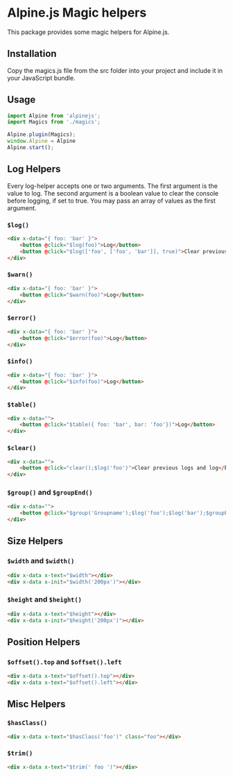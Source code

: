# Alpine.js Magic helpers

This package provides some magic helpers for Alpine.js.

## Installation

Copy the magics.js file from the src folder into your project and include it in your JavaScript bundle.

## Usage

```js
import Alpine from 'alpinejs';
import Magics from './magics';

Alpine.plugin(Magics);
window.Alpine = Alpine
Alpine.start();
```

## Log Helpers

Every log-helper accepts one or two arguments. 
The first argument is the value to log. 
The second argument is a boolean value to clear the console before logging, if set to true.
You may pass an array of values as the first argument.

### `$log()`

```html
<div x-data="{ foo: 'bar' }">
    <button @click="$log(foo)">Log</button>
    <button @click="$log(['foo', ['foo', 'bar']], true)">Clear previous logs and log</button>
</div>
```

### `$warn()`

```html
<div x-data="{ foo: 'bar' }">
    <button @click="$warn(foo)">Log</button>
</div>
```

### `$error()`

```html
<div x-data="{ foo: 'bar' }">
    <button @click="$error(foo)">Log</button>
</div>
```

### `$info()`

```html
<div x-data="{ foo: 'bar' }">
    <button @click="$info(foo)">Log</button>
</div>
```

### `$table()`

```html
<div x-data="">
    <button @click="$table({ foo: 'bar', bar: 'foo'})">Log</button>
</div>
```

### `$clear()`

```html
<div x-data="">
    <button @click="clear();$log('foo')">Clear previous logs and log</button>
</div>
```

### `$group()` and `$groupEnd()`

```html
<div x-data="">
    <button @click="$group('Groupname');$log('foo');$log('bar');$groupEnd()">Group logs</button>
</div>
```

## Size Helpers

### `$width` and `$width()`

```html
<div x-data x-text="$width"></div>
<div x-data x-init="$width('200px')"></div>
```

### `$height` and `$height()`

```html
<div x-data x-text="$height"></div>
<div x-data x-init="$height('200px')"></div>
```

## Position Helpers

### `$offset().top` and `$offset().left`

```html
<div x-data x-text="$offset().top"></div>
<div x-data x-text="$offset().left"></div>
```

## Misc Helpers

### `$hasClass()`

```html
<div x-data x-text="$hasClass('foo')" class="foo"></div>
```

### `$trim()`

```html
<div x-data x-text="$trim(' foo ')"></div>
```
